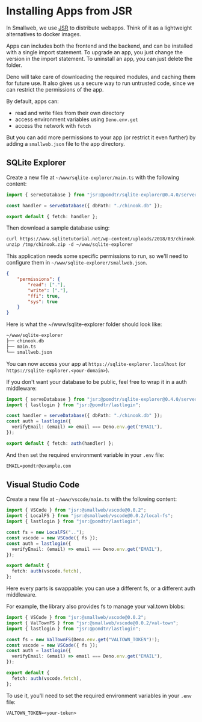 # Installing Apps from JSR

In Smallweb, we use [JSR](https://jsr.io) to distribute webapps.
Think of it as a lightweight alternatives to docker images.

Apps can includes both the frontend and the backend, and can be installed with a single import statement.
To upgrade an app, you just change the version in the import statement.
To uninstall an app, you can just delete the folder.

Deno will take care of downloading the required modules, and caching them for future use.
It also gives us a secure way to run untrusted code, since we can restrict the permissions of the app.

By default, apps can:

- read and write files from their own directory
- access environment variables using `Deno.env.get`
- access the network with `fetch`

But you can add more permissions to your app (or restrict it even further) by adding a `smallweb.json` file to the app directory.

## SQLite Explorer

Create a new file at `~/www/sqlite-explorer/main.ts` with the following content:

```ts
import { serveDatabase } from "jsr:@pomdtr/sqlite-explorer@0.4.0/server";

const handler = serveDatabase({ dbPath: "./chinook.db" });

export default { fetch: handler };
```

Then download a sample database using:

```txt
curl https://www.sqlitetutorial.net/wp-content/uploads/2018/03/chinook.zip -o /tmp/chinook.zip
unzip /tmp/chinook.zip -d ~/www/sqlite-explorer
```

This application needs some specific permissions to run, so we'll need to configure them in `~/www/sqlite-explorer/smallweb.json`.

```json
{
    "permissions": {
        "read": ["."],
        "write": ["."],
        "ffi": true,
        "sys": true
    }
}
```

Here is what the ~/www/sqlite-explorer folder should look like:

```txt
~/www/sqlite-explorer
├── chinook.db
├── main.ts
└── smallweb.json
```

You can now access your app at `https://sqlite-explorer.localhost` (or `https://sqlite-explorer.<your-domain>`).

If you don't want your database to be public, feel free to wrap it in a auth middleware:

```ts
import { serveDatabase } from "jsr:@pomdtr/sqlite-explorer@0.4.0/server";
import { lastlogin } from "jsr:@pomdtr/lastlogin";

const handler = serveDatabase({ dbPath: "./chinook.db" });
const auth = lastlogin({
  verifyEmail: (email) => email === Deno.env.get("EMAIL"),
});

export default { fetch: auth(handler) };
```

And then set the required environment variable in your `.env` file:

```txt
EMAIL=pomdtr@example.com
```

## Visual Studio Code

Create a new file at `~/www/vscode/main.ts` with the following content:

```ts
import { VSCode } from "jsr:@smallweb/vscode@0.0.2";
import { LocalFS } from "jsr:@smallweb/vscode@0.0.2/local-fs";
import { lastlogin } from "jsr:@pomdtr/lastlogin";

const fs = new LocalFS("..");
const vscode = new VSCode({ fs });
const auth = lastlogin({
  verifyEmail: (email) => email === Deno.env.get("EMAIL"),
});

export default {
  fetch: auth(vscode.fetch),
};
```

Here every parts is swappable: you can use a different fs, or a different auth middleware.

For example, the library also provides fs to manage your val.town blobs:

```ts
import { VSCode } from "jsr:@smallweb/vscode@0.0.2";
import { ValTownFS } from "jsr:@smallweb/vscode@0.0.2/val-town";
import { lastlogin } from "jsr:@pomdtr/lastlogin";

const fs = new ValTownFS(Deno.env.get("VALTOWN_TOKEN")!);
const vscode = new VSCode({ fs });
const auth = lastlogin({
  verifyEmail: (email) => email === Deno.env.get("EMAIL"),
});

export default {
  fetch: auth(vscode.fetch),
};
```

To use it, you'll need to set the required environment variables in your `.env` file:

```txt
VALTOWN_TOKEN=<your-token>
```
